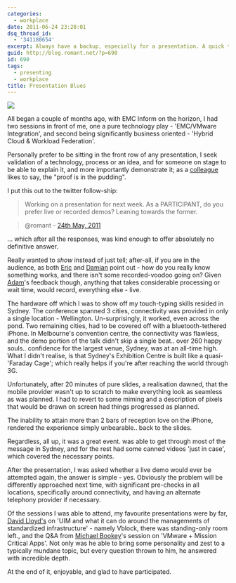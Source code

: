 ```yaml
---
categories:
  - workplace
date: 2011-06-24 23:28:01
dsq_thread_id:
  - '341180654'
excerpt: Always have a backup, especially for a presentation. A quick tale of my unfortunate experience with mobile connectivity and remote facilities.
guid: http://blog.romant.net/?p=690
id: 690
tags:
  - presenting
  - workplace
title: Presentation Blues
---
```


![](/images/2011/06/roman_tarnavski_emc_inform.jpg)

All began a couple of months ago, with EMC Inform on the horizon, I had two sessions in front of me, one a pure technology play - 'EMC/VMware Integration', and second being significantly business oriented - 'Hybrid Cloud & Workload Federation'.

Personally prefer to be sitting in the front row of any presentation, I seek validation of a technology, process or an idea, and for someone on stage to be able to explain it, and more importantly demonstrate it; as a [colleague](http://www.twitter.com/davlloyd) likes to say, the "proof is in the pudding".

I put this out to the twitter follow-ship:

> Working on a presentation for next week. As a PARTICIPANT, do you prefer live or recorded demos? Leaning towards the former.

> @romant - [24th May, 2011](https://twitter.com/romant/status/72940475706908672)

… which after all the responses, was kind enough to offer absolutely no definitive answer.

Really wanted to _show_ instead of just tell; after-all, if you are in the audience, as both [Eric](https://twitter.com/morentin/status/73009437517942784) and [Damian](https://twitter.com/dmendis/status/73160106832953344) point out - how do you really know something works, and there isn't some recorded-voodoo going on? Given [Adam](https://twitter.com/aginsburg/status/72941028251942912)'s feedback though, anything that takes considerable processing or wait time, would record, everything else - live.

The hardware off which I was to show off my touch-typing skills resided in Sydney. The conference spanned 3 cities, connectivity was provided in only a single location - Wellington. Un-surprisingly, it worked, even across the pond. Two remaining cities, had to be covered off with a bluetooth-tethered iPhone. In Melbourne's convention centre, the connectivity was flawless, and the demo portion of the talk didn't skip a single beat.. over 260 happy souls.. confidence for the largest venue, Sydney, was at an all-time high. What I didn't realise, is that Sydney's Exhibition Centre is built like a quasi-'Faraday Cage'; which really helps if you're after reaching the world through 3G.

Unfortunately, after 20 minutes of pure slides, a realisation dawned, that the mobile provider wasn't up to scratch to make everything look as seamless as was planned. I had to revert to some miming and a description of pixels that would be drawn on screen had things progressed as planned.

The inability to attain more than 2 bars of reception love on the iPhone, rendered the experience simply unbearable.. back to the slides.

Regardless, all up, it was a great event. was able to get through most of the message in Sydney, and for the rest had some canned videos 'just in case', which covered the necessary points.

After the presentation, I was asked whether a live demo would ever be attempted again, the answer is simple - yes. Obviously the problem will be differently approached next time, with significant pre-checks in all locations, specifically around connectivity, and having an alternate telephony provider if necessary.

Of the sessions I was able to attend, my favourite presentations were by far, [David Lloyd's](http://www.linkedin.com/profile/view?id=8403680) on 'UIM and what it can do around the managements of standardized infrastructure' - namely Vblock, there was standing-only room left., and the Q&A from [Michael Bookey](http://www.linkedin.com/profile/view?id=9287509)'s session on 'VMware + Mission Critical Apps'. Not only was he able to bring some personality and zest to a typically mundane topic, but every question thrown to him, he answered with incredible depth.

At the end of it, enjoyable, and glad to have participated.